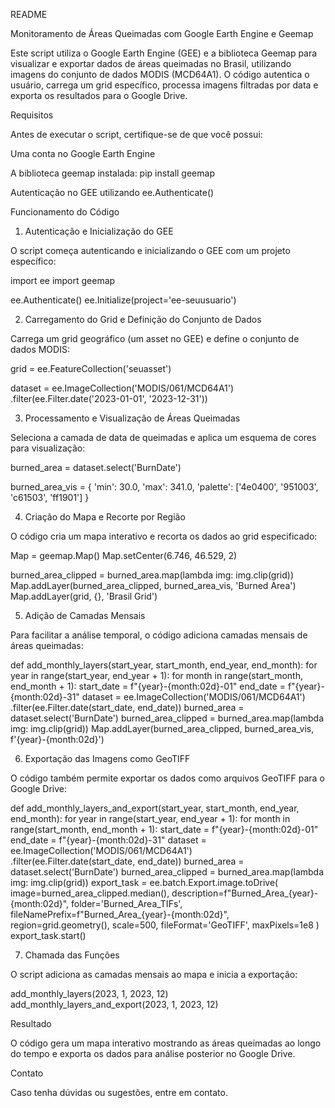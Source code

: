 README

Monitoramento de Áreas Queimadas com Google Earth Engine e Geemap

Este script utiliza o Google Earth Engine (GEE) e a biblioteca Geemap para visualizar e exportar dados de áreas queimadas no Brasil, utilizando imagens do conjunto de dados MODIS (MCD64A1). O código autentica o usuário, carrega um grid específico, processa imagens filtradas por data e exporta os resultados para o Google Drive.

Requisitos

Antes de executar o script, certifique-se de que você possui:

Uma conta no Google Earth Engine

A biblioteca geemap instalada: pip install geemap

Autenticação no GEE utilizando ee.Authenticate()

Funcionamento do Código

1. Autenticação e Inicialização do GEE

O script começa autenticando e inicializando o GEE com um projeto específico:

import ee
import geemap

ee.Authenticate()
ee.Initialize(project='ee-seuusuario')

2. Carregamento do Grid e Definição do Conjunto de Dados

Carrega um grid geográfico (um asset no GEE) e define o conjunto de dados MODIS:

grid = ee.FeatureCollection('seuasset')

dataset = ee.ImageCollection('MODIS/061/MCD64A1')\
    .filter(ee.Filter.date('2023-01-01', '2023-12-31'))

3. Processamento e Visualização de Áreas Queimadas

Seleciona a camada de data de queimadas e aplica um esquema de cores para visualização:

burned_area = dataset.select('BurnDate')

burned_area_vis = {
    'min': 30.0,
    'max': 341.0,
    'palette': ['4e0400', '951003', 'c61503', 'ff1901']
}

4. Criação do Mapa e Recorte por Região

O código cria um mapa interativo e recorta os dados ao grid especificado:

Map = geemap.Map()
Map.setCenter(6.746, 46.529, 2)

burned_area_clipped = burned_area.map(lambda img: img.clip(grid))
Map.addLayer(burned_area_clipped, burned_area_vis, 'Burned Area')
Map.addLayer(grid, {}, 'Brasil Grid')

5. Adição de Camadas Mensais

Para facilitar a análise temporal, o código adiciona camadas mensais de áreas queimadas:

def add_monthly_layers(start_year, start_month, end_year, end_month):
    for year in range(start_year, end_year + 1):
        for month in range(start_month, end_month + 1):
            start_date = f"{year}-{month:02d}-01"
            end_date = f"{year}-{month:02d}-31"
            dataset = ee.ImageCollection('MODIS/061/MCD64A1')\
                .filter(ee.Filter.date(start_date, end_date))
            burned_area = dataset.select('BurnDate')
            burned_area_clipped = burned_area.map(lambda img: img.clip(grid))
            Map.addLayer(burned_area_clipped, burned_area_vis, f'{year}-{month:02d}')

6. Exportação das Imagens como GeoTIFF

O código também permite exportar os dados como arquivos GeoTIFF para o Google Drive:

def add_monthly_layers_and_export(start_year, start_month, end_year, end_month):
    for year in range(start_year, end_year + 1):
        for month in range(start_month, end_month + 1):
            start_date = f"{year}-{month:02d}-01"
            end_date = f"{year}-{month:02d}-31"
            dataset = ee.ImageCollection('MODIS/061/MCD64A1')\
                .filter(ee.Filter.date(start_date, end_date))
            burned_area = dataset.select('BurnDate')
            burned_area_clipped = burned_area.map(lambda img: img.clip(grid))
            export_task = ee.batch.Export.image.toDrive(
                image=burned_area_clipped.median(),
                description=f"Burned_Area_{year}-{month:02d}",
                folder='Burned_Area_TIFs',
                fileNamePrefix=f"Burned_Area_{year}-{month:02d}",
                region=grid.geometry(),
                scale=500,
                fileFormat='GeoTIFF',
                maxPixels=1e8
            )
            export_task.start()

7. Chamada das Funções

O script adiciona as camadas mensais ao mapa e inicia a exportação:

add_monthly_layers(2023, 1, 2023, 12)
add_monthly_layers_and_export(2023, 1, 2023, 12)

Resultado

O código gera um mapa interativo mostrando as áreas queimadas ao longo do tempo e exporta os dados para análise posterior no Google Drive.

Contato

Caso tenha dúvidas ou sugestões, entre em contato.
